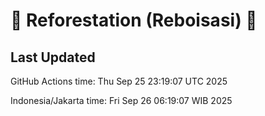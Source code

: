 
# 🌳 Reforestation (Reboisasi) 🌲

## Last Updated

GitHub Actions time: Thu Sep 25 23:19:07 UTC 2025

Indonesia/Jakarta time: Fri Sep 26 06:19:07 WIB 2025
